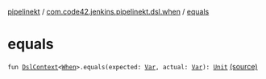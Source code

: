 [pipelinekt](../index.md) / [com.code42.jenkins.pipelinekt.dsl.when](index.md) / [equals](./equals.md)

# equals

`fun `[`DslContext`](../com.code42.jenkins.pipelinekt.dsl/-dsl-context/index.md)`<`[`When`](../com.code42.jenkins.pipelinekt.core/-when.md)`>.equals(expected: `[`Var`](../com.code42.jenkins.pipelinekt.core.vars/-var/index.md)`, actual: `[`Var`](../com.code42.jenkins.pipelinekt.core.vars/-var/index.md)`): `[`Unit`](https://kotlinlang.org/api/latest/jvm/stdlib/kotlin/-unit/index.html) [(source)](https://github.com/code42/pipelinekt/tree/master/dsl/src/main/kotlin/com/code42/jenkins/pipelinekt/dsl/when/WhenDsl.kt#L103)